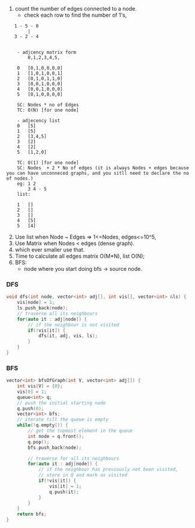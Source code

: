 1. count the number of edges connected to a node.
   - check each row to find the number of 1's,

```
   1 - 5 - 0
        |
   3 - 2 - 4


    - adjcency matrix form
        0,1,2,3,4,5,

    0   [0,1,0,0,0,0]
    1   [1,0,1,0,0,1]
    2   [0,1,0,1,1,0]
    3   [0,0,1,0,0,0]
    4   [0,0,1,0,0,0]
    5   [0,1,0,0,0,0]

    SC: Nodes * no of Edges
    TC: O(N) [for one node]

    - adjecency list
    0   [5]
    1   [5]
    2   [3,4,5]
    3   [2]
    4   [2]
    5   [1,2,0]

    TC: O(1) [for one node]
    SC: Nodes  + 2 * No of edges (it is always Nodes + edges because you can have unconneced graphs, and you sitll need to declare the no of nodes.)
    eg: 1 2
        3 4 - 5
    list:

    1   []
    2   []
    3   []
    4   [5]
    5   [4]
```

2. Use list when Node ~ Edges => 1<=Nodes, edges<=10^5,
3. Use Matrix when Nodes < edges (dense graph).
4. which ever smaller use that.
5. Time to calculate all edges matrix O(M\*N), list O(N);
6. BFS:
   - node where you start doing bfs -> source node.

### DFS

```cpp
void dfs(int node, vector<int> adj[], int vis[], vector<int> &ls) {
    vis[node] = 1;
    ls.push_back(node);
    // traverse all its neighbours
    for(auto it : adj[node]) {
        // if the neighbour is not visited
        if(!vis[it]) {
            dfs(it, adj, vis, ls);
        }
    }
}
```

### BFS

```cpp
vector<int> bfsOfGraph(int V, vector<int> adj[]) {
    int vis[V] = {0};
    vis[0] = 1;
    queue<int> q;
    // push the initial starting node
    q.push(0);
    vector<int> bfs;
    // iterate till the queue is empty
    while(!q.empty()) {
        // get the topmost element in the queue
        int node = q.front();
        q.pop();
        bfs.push_back(node);

        // traverse for all its neighbours
        for(auto it : adj[node]) {
            // if the neighbour has previously not been visited,
            // store in Q and mark as visited
            if(!vis[it]) {
                vis[it] = 1;
                q.push(it);
            }
        }
    }
    return bfs;
}
```
